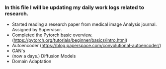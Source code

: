 ### In this file I will be updating my daily work logs related to research.


- Started reading a research paper from medical image Analysis journal. Assigned by Supervisor. 
- Completed the Pytorch basic overview. (https://pytorch.org/tutorials/beginner/basics/intro.html)
- Autoencoder (https://blog.paperspace.com/convolutional-autoencoder/)
- GAN's
- (now a days.) Diffusion Models 
-  Domain Adaptation
